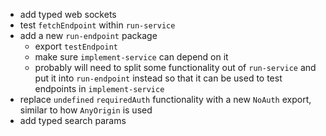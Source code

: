 -   add typed web sockets
-   test `fetchEndpoint` within `run-service`
-   add a new `run-endpoint` package
    -   export `testEndpoint`
    -   make sure `implement-service` can depend on it
    -   probably will need to split some functionality out of `run-service` and put it into `run-endpoint` instead so that it can be used to test endpoints in `implement-service`
-   replace `undefined` `requiredAuth` functionality with a new `NoAuth` export, similar to how `AnyOrigin` is used
-   add typed search params
